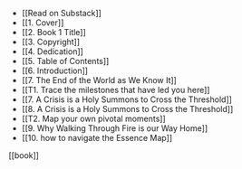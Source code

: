 - [[Read on Substack]]
- [[1. Cover]]
- [[2. Book 1 Title]]
- [[3. Copyright]]
- [[4. Dedication]]
- [[5. Table of Contents]]
- [[6. Introduction]]
- [[7. The End of the World as We Know It]]
- [[T1. Trace the milestones that have led you here]]
- [[7. A Crisis is a Holy Summons to Cross the Threshold]]
- [[8. A Crisis is a Holy Summons to Cross the Threshold]]
- [[T2. Map your own pivotal moments]]
- [[9. Why Walking Through Fire is our Way Home]]
- [[10. how to navigate the Essence Map]]

[[book]]